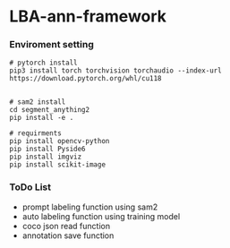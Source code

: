# LBA-ann-framework

### Enviroment setting
```
# pytorch install
pip3 install torch torchvision torchaudio --index-url https://download.pytorch.org/whl/cu118


# sam2 install
cd segment_anything2
pip install -e .

# requirments
pip install opencv-python
pip install Pyside6
pip install imgviz
pip install scikit-image

```

### ToDo List
- prompt labeling function using sam2
- auto labeling function using training model
- coco json read function
- annotation save function